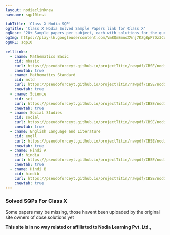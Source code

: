 ```yaml
---
layout: nodiaclinknew
navname: sqp10test

tabTitle: 'Class X Nodia SQP'
ogTitle: 'Class X Nodia Solved Sample Papers link for Class X'
ogDesc: '20+ Sample papers per subject, each with solutions for the questions attached at the end'
ogImg: https://play-lh.googleusercontent.com/Vm8QmEmnoXVnj7KZgBpP7Dz3Cqv_9jKaHplFdP4x6QdhQqmq-uj_CeFIgYyLr42R2f8
ogURL: sqp10

cellLinks:
  - cname: Mathematics Basic
    cid: mbasic
    curl: https://pseudoforceyt.github.io/projectTitin/rawpdf/CBSE/nodia/SQP%2030%20Sets%20Maths%20Basics.pdf
    cnewtab: true
  - cname: Mathematics Standard
    cid: mstd
    curl: https://pseudoforceyt.github.io/projectTitin/rawpdf/CBSE/nodia/SQP%2030%20Sets%20Maths%20STD.pdf
    cnewtab: true
  - cname: Science
    cid: sci
    curl: https://pseudoforceyt.github.io/projectTitin/rawpdf/CBSE/nodia/SQP%2030%20Sets%20Science.pdf
    cnewtab: true
  - cname: Social Studies
    cid: social
    curl: https://pseudoforceyt.github.io/projectTitin/rawpdf/CBSE/nodia/SQP%2030%20Sets%20Social%20Science.pdf
    cnewtab: true
  - cname: English Language and Literature
    cid: engll
    curl: https://pseudoforceyt.github.io/projectTitin/rawpdf/CBSE/nodia/SQP%2030%20Sets%20English%20LL.pdf
    cnewtab: true
  - cname: Hindi A
    cid: hindia
    curl: https://pseudoforceyt.github.io/projectTitin/rawpdf/CBSE/nodia/SQP%2030%20Sets%20Hindi%20A.pdf
    cnewtab: true
  - cname: Hindi B
    cid: hindib
    curl: https://pseudoforceyt.github.io/projectTitin/rawpdf/CBSE/nodia/SQP%2030%20Sets%20Hindi%20B.pdf
    cnewtab: true
---
```


### Solved SQPs For Class X
Some papers may be missing, those havent been uploaded by the original site owners of cbse.solutions yet

**This site is in no way related or affiliated to Nodia Learning Pvt. Ltd.,**
